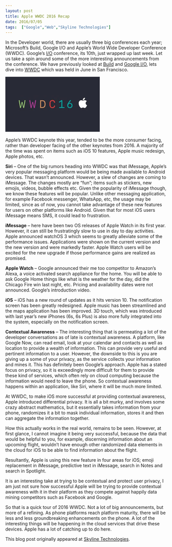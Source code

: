 ```yaml
---
layout: post
title: Apple WWDC 2016 Recap
date: 2016/07/05
tags:  ["Google","Web","Skyline Technologies"]
---
```


In the Developer world, there are usually three big conferences each year; Microsoft’s Build, Google I/O and Apple’s World Wide Developer Conference (WWDC). Google’s [I/O](https://events.google.com/io2016/) conference, its 10th, just wrapped up last week. Let us take a spin around some of the more interesting announcements from the conference. We have previously looked at 
[Build](https://jptacek.com/2016/04/Build2016Recap/) and [Google I/O](https://jptacek.com/2016/05/GoogleIO2016Recap/), lets
dive into [WWDC](https://developer.apple.com/wwdc/) which was held in June in San Francisco.

![Apple WWDC 2016](wwdc2016.jpg) 

Apple’s WWDC keynote this year, tended to be the more consumer facing, rather than developer facing of the other keynotes from 2016. A majority of the time was spent on items such as iOS 10 features, Apple music redesign, Apple photos, etc. 

__Siri__ – One of the big rumors heading into WWDC was that iMessage, Apple’s very popular messaging platform would be being made available to Android devices. That wasn’t announced. However, a slew of changes are coming to iMessage. The changes mostly are “fun”; items such as stickers, new emojis, videos, bubble effects etc. Given the popularity of iMessage though, we know these features will be popular. Unlike other messaging application, for example Facebook messenger, WhatsApp, etc, the usage may be limited, since as of now, you cannot take advantage of these new features for users on other platforms like Android. Given that for most iOS users iMessage means SMS, it could lead to frustration.

__iMessage__ – here have been two OS releases of Apple Watch in its first year. However, it can still be frustratingly slow to use in day to day activities. Apple announced watchOS 3 which seems to greatly alleviate some of the performance issues. Applications were shown on the current version and the new version and were markedly faster. Apple Watch users will be excited for the new upgrade if those performance gains are realized as promised.

__Apple Watch__ – Google announced their me too competitor to Amazon’s Alexa, a voice activated search appliance for the home. You will be able to ask Google Home things like what is the weather for the day, did the Chicago Fire win last night, etc. Pricing and availability dates were not announced. Google’s introduction video.

__iOS__ – iOS has a new round of updates as it hits version 10. The notification screen has been greatly redesigned. Apple music has been streamlined and the maps application has been improved. 3D touch, which was introduced with last year’s new iPhones (6s, 6s Plus) is also more fully integrated into the system, especially on the notification screen.

__Contextual Awareness__ – The interesting thing that is permeating a lot of the developer conversations as of late is contextual awareness. A platform, like Google Now, can read email, look at your calendar and contacts as well as location to provide a wealth of information. This can provide very useful and pertinent information to a user. However, the downside to this is you are giving up a some of your privacy, as the service collects your information and mines it. This has definitely been Google’s approach. Apple has a stated focus on privacy, so it is exceedingly more difficult for them to provide these kind of services, which often rely on cloud computing because the information would need to leave the phone. So contextual awareness happens within an application, like Siri, where it will be much more limited.

At WWDC, to make iOS more successful at providing contextual awareness, Apple introduced differential privacy. It is all a bit murky, and involves some crazy abstract mathematics, but it essentially takes information from your phone, randomizes it a bit to mask individual information, stores it and then can aggregate the information together. 

How this actually works in the real world, remains to be seen. However, at first glance, I cannot imagine it being very successful, because the data that would be helpful to you, for example, discerning information about an upcoming flight, wouldn’t have enough other randomized data elements in the cloud for iOS to be able to find information about the flight. 

Resultantly, Apple is using this new feature in four areas for iOS; emoji replacement in iMessage, predictive text in iMessage, search in Notes and search in Spotlight.

It is an interesting take at trying to be contextual and protect user privacy, I am just not sure how successful Apple will be trying to provide contextual awareness with it in their platform as they compete against happily data mining competitors such as Facebook and Google.

So that is a quick tour of 2016 WWDC. Not a lot of big announcements, but more of a refining. As phone platforms reach platform maturity, there will be less and less groundbreaking enhancements on the phone. A lot of the interesting things will be happening in the cloud services that drive these devices. Apple has a lot of catching up to do here.


This blog post originally appeared at [Skyline Technologies](https://www.skylinetechnologies.com/Insights/Skyline-Blog/July_2016/Apple_WWDC_2016_Recap).
